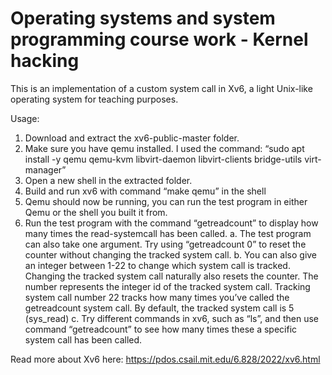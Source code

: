 # Operating systems and system programming course work - Kernel hacking

This is an implementation of a custom system call in Xv6, a light Unix-like operating system for teaching purposes.

Usage:
1. Download and extract the xv6-public-master folder. 
2. Make sure you have qemu installed. I used the command:
      “sudo apt install -y qemu qemu-kvm libvirt-daemon libvirt-clients bridge-utils virt-manager”
3. Open a new shell in the extracted folder.
4. Build and run xv6 with command “make qemu” in the shell
5. Qemu should now be running, you can run the test program in either Qemu or the shell you 
built it from.
6. Run the test program with the command “getreadcount” to display how many times the 
read-systemcall has been called.
  a. The test program can also take one argument. Try using “getreadcount 0” to reset 
    the counter without changing the tracked system call.
  b. You can also give an integer between 1-22 to change which system call is tracked. 
    Changing the tracked system call naturally also resets the counter. The number 
    represents the integer id of the tracked system call. Tracking system call number 22 
    tracks how many times you’ve called the getreadcount system call. By default, the 
    tracked system call is 5 (sys_read)
  c. Try different commands in xv6, such as “ls”, and then use command “getreadcount”
    to see how many times these a specific system call has been called.

Read more about Xv6 here: https://pdos.csail.mit.edu/6.828/2022/xv6.html
